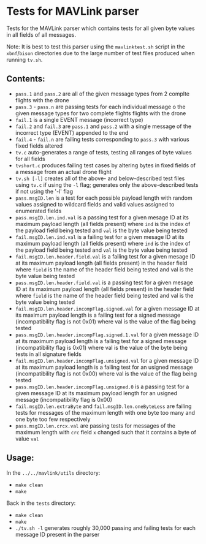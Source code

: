 # Tests for MAVLink parser

Tests for the MAVLink parser which contains tests for all given byte values in all fields of all messages.

Note: It is best to test this parser using the `mavlinktest.sh` script in the `xbnf`/`bison` directories due to the large number of test files produced when running `tv.sh`.

## Contents:

* `pass.1` and `pass.2` are all of the given message types from 2 complte flights with the drone
* `pass.3` - `pass.n` are passing tests for each individual message o the given message types for two complete flights flights with the drone
* `fail.1` is a single EVENT message (incorrect type)
* `fail.2` and `fail.3` are `pass.1` and `pass.2` with a single message of the incorrect type (EVENT) appended to the end
* `fail.4` - `fail.n` are failing tests corresponding to `pass.3` with various fixed fields altered
* `tv.c` auto-generates a range of tests, testing all ranges of byte values for all fields
* `tvshort.c` produces failing test cases by altering bytes in fixed fields of a message from an actual drone flight
* `tv.sh [-l]` creates all of the above- and below-described test files using `tv.c` if using the `-l` flag; generates only the above-described tests if not using the '-l' flag
* `pass.msgID.len` is a test for each possible payload length with random values assigned to wildcard fields and valid values assigned to enumerated fields 
* `pass.msgID.len.ind.val` is a passing test for a given mesage ID at its maximum payload length (all fields present) where `ind` is the index of the payload field being tested and `val` is the byte value being tested
* `fail.msgID.len.ind.val` is a failing test for a given mesage ID at its maximum payload length (all fields present) where `ind` is the index of the payload field being tested and `val` is the byte value being tested
* `fail.msgID.len.header.field.val` is a failing test for a given mesage ID at its maximum payload length (all fields present) in the header field where `field` is the name of the header field being tested and val is the byte value being tested
* `pass.msgID.len.header.field.val` is a passing test for a given mesage ID at its maximum payload length (all fields present) in the header field where `field` is the name of the header field being tested and val is the byte value being tested
* `fail.msgID.len.header.incompFlag.signed.val` for a given message ID at its maximum payload length is a failing test for a signed message (incompatibility flag is not 0x01) where val is the value of the flag being tested
* `pass.msgID.len.header.incompFlag.signed.1.val` for a given message ID at its maximum payload length is a failing test for a signed message (incompatibility flag is 0x01) where val is the value of the byte being tests in all signature fields
* `fail.msgID.len.header.incompFlag.unsigned.val` for a given message ID at its maximum payload length is a failing test for an usigned message (incompatibility flag is not 0x00) where val is the value of the flag being tested
* `pass.msgID.len.header.incompFlag.unsigned.0` is a passing test for a given message ID at its maximum payload length for an usigned message (incompatibility flag is 0x00)
* `fail.msgID.len.extraByte` and `fail.msgID.len.oneByteLess` are failing tests for messages of the maximum length with one byte too many and one byte too few respectively
* `pass.msgID.len.crcx.val` are passing tests for messages of the maximum length with `crc` field `x` changed such that it contains a byte of value `val` 

## Usage:

In the `../../mavlink/utils` directory:
* `make clean`
* `make`

Back in the `tests` directory:
* `make clean`
* `make`
* `./tv.sh -l` generates roughly 30,000 passing and failing tests for each message ID present in the parser
